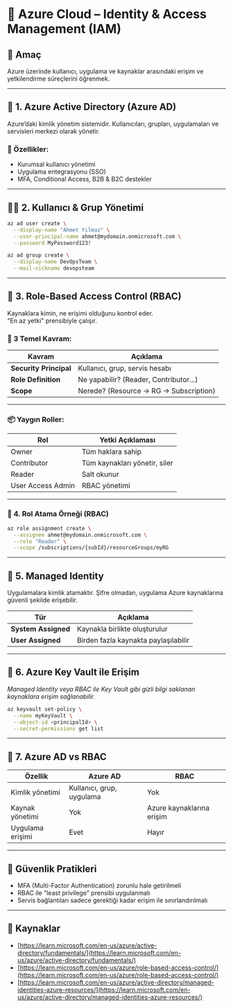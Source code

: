 # 🔐 Azure Cloud – Identity & Access Management (IAM)

## 🧠 Amaç

Azure üzerinde kullanıcı, uygulama ve kaynaklar arasındaki erişim ve yetkilendirme süreçlerini öğrenmek.

---
## 👥 1. Azure Active Directory (Azure AD)

Azure’daki kimlik yönetim sistemidir. Kullanıcıları, grupları, uygulamaları ve servisleri merkezi olarak yönetir.

### 📌 Özellikler:
- Kurumsal kullanıcı yönetimi
- Uygulama entegrasyonu (SSO)
- MFA, Conditional Access, B2B & B2C destekler

---
## 🧑‍💻 2. Kullanıcı & Grup Yönetimi

```bash
az ad user create \
  --display-name "Ahmet Yılmaz" \
  --user-principal-name ahmet@mydomain.onmicrosoft.com \
  --password MyPassword123!

az ad group create \
  --display-name DevOpsTeam \
  --mail-nickname devopsteam
```
---
## 🛂 3. Role-Based Access Control (RBAC)

Kaynaklara kimin, ne erişimi olduğunu kontrol eder.  
"En az yetki" prensibiyle çalışır.

### 🎯 3 Temel Kavram:

|Kavram|Açıklama|
|---|---|
|**Security Principal**|Kullanıcı, grup, servis hesabı|
|**Role Definition**|Ne yapabilir? (Reader, Contributor...)|
|**Scope**|Nerede? (Resource → RG → Subscription)|

---
### 📦 Yaygın Roller:

|Rol|Yetki Açıklaması|
|---|---|
|Owner|Tüm haklara sahip|
|Contributor|Tüm kaynakları yönetir, siler|
|Reader|Salt okunur|
|User Access Admin|RBAC yönetimi|

---
### 🔐 4. Rol Atama Örneği (RBAC)
```bash
az role assignment create \
  --assignee ahmet@mydomain.onmicrosoft.com \
  --role "Reader" \
  --scope /subscriptions/{subId}/resourceGroups/myRG
```
---
## 🔐 5. Managed Identity

Uygulamalara kimlik atamaktır. Şifre olmadan, uygulama Azure kaynaklarına güvenli şekilde erişebilir.

|Tür|Açıklama|
|---|---|
|**System Assigned**|Kaynakla birlikte oluşturulur|
|**User Assigned**|Birden fazla kaynakta paylaşılabilir|

---
## 🔑 6. Azure Key Vault ile Erişim

*Managed Identity veya RBAC ile Key Vault gibi gizli bilgi saklanan kaynaklara erişim sağlanabilir.*
```bash
az keyvault set-policy \
  --name myKeyVault \
  --object-id <principalId> \
  --secret-permissions get list
```
---
## 🔄 7. Azure AD vs RBAC

|Özellik|Azure AD|RBAC|
|---|---|---|
|Kimlik yönetimi|Kullanıcı, grup, uygulama|Yok|
|Kaynak yönetimi|Yok|Azure kaynaklarına erişim|
|Uygulama erişimi|Evet|Hayır|

---
## 🧪 Güvenlik Pratikleri

- MFA (Multi-Factor Authentication) zorunlu hale getirilmeli
- RBAC ile "least privilege" prensibi uygulanmalı
- Servis bağlantıları sadece gerektiği kadar erişim ile sınırlandırılmalı

---
## 🔗 Kaynaklar

- [https://learn.microsoft.com/en-us/azure/active-directory/fundamentals/](https://learn.microsoft.com/en-us/azure/active-directory/fundamentals/)
- [https://learn.microsoft.com/en-us/azure/role-based-access-control/](https://learn.microsoft.com/en-us/azure/role-based-access-control/)
- [https://learn.microsoft.com/en-us/azure/active-directory/managed-identities-azure-resources/](https://learn.microsoft.com/en-us/azure/active-directory/managed-identities-azure-resources/)